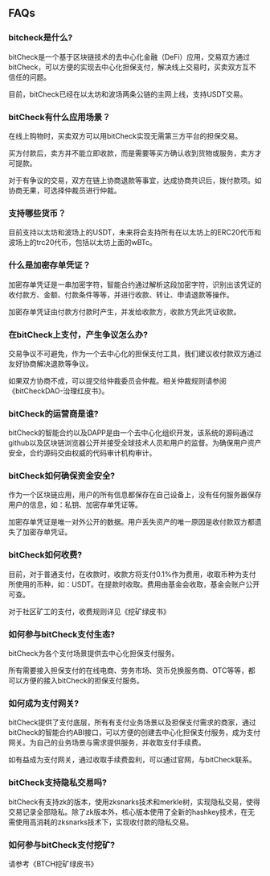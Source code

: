 ## FAQs
### bitcheck是什么?
bitCheck是一个基于区块链技术的去中心化金融（DeFi）应用，交易双方通过bitCheck，可以方便的实现去中心化担保支付，解决线上交易时，买卖双方互不信任的问题。

目前，bitCheck已经在以太坊和波场两条公链的主网上线，支持USDT交易。

### bitCheck有什么应用场景？
在线上购物时，买卖双方可以用bitCheck实现无需第三方平台的担保交易。

买方付款后，卖方并不能立即收款，而是需要等买方确认收到货物或服务，卖方才可提款。

对于有争议的交易，双方在链上协商退款等事宜，达成协商共识后，拨付款项。如协商无果，可选择仲裁员进行仲裁。

### 支持哪些货币？
目前支持以太坊和波场上的USDT，未来将会支持所有在以太坊上的ERC20代币和波场上的trc20代币，包括以太坊上面的wBTc。

### 什么是加密存单凭证？
加密存单凭证是一串加密字符，智能合约通过解析这段加密字符，识别出该凭证的收付款方、金额、付款条件等等，并进行收款、转让、申请退款等操作。

加密存单凭证由付款方付款时产生，并发给收款方，收款方凭此凭证收款。

### 在bitCheck上支付，产生争议怎么办?
交易争议不可避免，作为一个去中心化的担保支付工具，我们建议收付款双方通过友好协商解决退款等争议。

如果双方协商不成，可以提交给仲裁委员会仲裁。相关仲裁规则请参阅《bitCheckDAO-治理红皮书》。

### bitCheck的运营商是谁?
bitCheck的智能合约以及DAPP是由一个去中心化组织开发，该系统的源码通过github以及区块链浏览器公开并接受全球技术人员和用户的监督。为确保用户资产安全，合约源码交由权威的代码审计机构审计。

### bitCheck如何确保资金安全?
作为一个区块链应用，用户的所有信息都保存在自己设备上，没有任何服务器保存用户的信息，如：私钥、加密存单凭证等。

加密存单凭证是唯一对外公开的数据。用户丢失资产的唯一原因是收付款双方都遗失了加密存单凭证。

### bitCheck如何收费?
目前，对于普通支付，在收款时，收款方将支付0.1%作为费用，收取币种为支付所使用的币种，如：USDT。在提款时收取。费用由基金会收取，基金会账户公开可查。

对于社区矿工的支付，收费规则详见《挖矿绿皮书》

### 如何参与bitCheck支付生态?
bitCheck为各个支付场景提供去中心化担保支付服务。

所有需要接入担保支付的在线电商、劳务市场、货币兑换服务商、OTC等等，都可以方便的接入bitCheck的担保支付服务。

### 如何成为支付网关?
bitCheck提供了支付底层，所有有支付业务场景以及担保支付需求的商家，通过bitCheck的智能合约ABI接口，可以方便的创建去中心化担保支付服务，成为支付网关。为自己的业务场景与需求提供服务，并收取支付手续费。

如有益成为支付网关，通过收取手续费盈利，可以通过官网，与bitCheck联系。

### bitCheck支持隐私交易吗?
bitCheck有支持zk的版本，使用zksnarks技术和merkle树，实现隐私交易，使得交易记录全部隐私。除了zk版本外，核心版本使用了全新的hashkey技术，在无需使用高消耗的zksnarks技术下，实现收付款的隐私交易。

### 如何参与bitCheck支付挖矿?
请参考《BTCH挖矿绿皮书》
